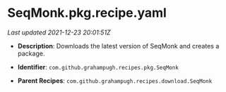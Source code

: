 # SeqMonk.pkg.recipe.yaml

_Last updated 2021-12-23 20:01:51Z_

- **Description**: Downloads the latest version of SeqMonk and creates a package.

- **Identifier**: `com.github.grahampugh.recipes.pkg.SeqMonk`

- **Parent Recipes**: `com.github.grahampugh.recipes.download.SeqMonk`
